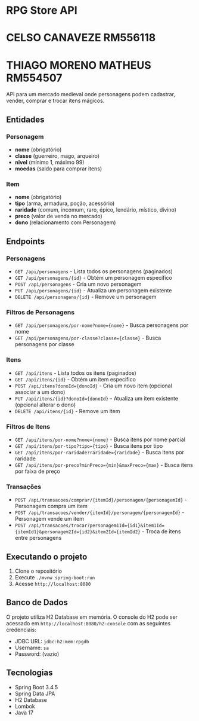 # RPG Store API
# CELSO CANAVEZE RM556118
# THIAGO MORENO MATHEUS RM554507

API para um mercado medieval onde personagens podem cadastrar, vender, comprar e trocar itens mágicos.

## Entidades

### Personagem
- **nome** (obrigatório)
- **classe** (guerreiro, mago, arqueiro)
- **nivel** (mínimo 1, máximo 99)
- **moedas** (saldo para comprar itens)

### Item
- **nome** (obrigatório)
- **tipo** (arma, armadura, poção, acessório)
- **raridade** (comum, incomum, raro, épico, lendário, místico, divino)
- **preco** (valor de venda no mercado)
- **dono** (relacionamento com Personagem)

## Endpoints

### Personagens
- `GET /api/personagens` - Lista todos os personagens (paginados)
- `GET /api/personagens/{id}` - Obtém um personagem específico
- `POST /api/personagens` - Cria um novo personagem
- `PUT /api/personagens/{id}` - Atualiza um personagem existente
- `DELETE /api/personagens/{id}` - Remove um personagem

### Filtros de Personagens
- `GET /api/personagens/por-nome?nome={nome}` - Busca personagens por nome
- `GET /api/personagens/por-classe?classe={classe}` - Busca personagens por classe

### Itens
- `GET /api/itens` - Lista todos os itens (paginados)
- `GET /api/itens/{id}` - Obtém um item específico
- `POST /api/itens?donoId={donoId}` - Cria um novo item (opcional associar a um dono)
- `PUT /api/itens/{id}?donoId={donoId}` - Atualiza um item existente (opcional alterar o dono)
- `DELETE /api/itens/{id}` - Remove um item

### Filtros de Itens
- `GET /api/itens/por-nome?nome={nome}` - Busca itens por nome parcial
- `GET /api/itens/por-tipo?tipo={tipo}` - Busca itens por tipo
- `GET /api/itens/por-raridade?raridade={raridade}` - Busca itens por raridade
- `GET /api/itens/por-preco?minPreco={min}&maxPreco={max}` - Busca itens por faixa de preço

### Transações
- `POST /api/transacoes/comprar/{itemId}/personagem/{personagemId}` - Personagem compra um item
- `POST /api/transacoes/vender/{itemId}/personagem/{personagemId}` - Personagem vende um item
- `POST /api/transacoes/trocar?personagem1Id={id1}&item1Id={itemId1}&personagem2Id={id2}&item2Id={itemId2}` - Troca de itens entre personagens

## Executando o projeto

1. Clone o repositório
2. Execute `./mvnw spring-boot:run`
3. Acesse `http://localhost:8080`

## Banco de Dados

O projeto utiliza H2 Database em memória. O console do H2 pode ser acessado em `http://localhost:8080/h2-console` com as seguintes credenciais:
- JDBC URL: `jdbc:h2:mem:rpgdb`
- Username: `sa`
- Password: (vazio)

## Tecnologias

- Spring Boot 3.4.5
- Spring Data JPA
- H2 Database
- Lombok
- Java 17
